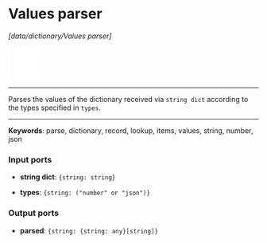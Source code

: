 # Values parser

_[data/dictionary/Values parser]_

![icon](</assets/icons/cbb85c56-3c8f-4e5e-afdd-a9dd9e84385d.png>)

---

Parses the values of the dictionary received via `string dict` according to the types specified in `types`.<br>

---

__Keywords__: parse, dictionary, record, lookup, items, values, string, number, json

### Input ports

* __string dict__: ` {string: string} `


* __types__: ` {string: ("number" or "json")} `

### Output ports

* __parsed__: ` {string: {string: any}[string]} `

